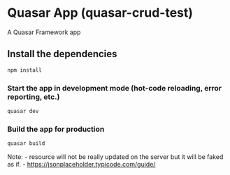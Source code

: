 # Quasar App (quasar-crud-test)

A Quasar Framework app

## Install the dependencies
```bash
npm install
```

### Start the app in development mode (hot-code reloading, error reporting, etc.)
```bash
quasar dev
```

### Build the app for production
```bash
quasar build
```

Note:
    - resource will not be really updated on the server but it will be faked as if.
    - https://jsonplaceholder.typicode.com/guide/